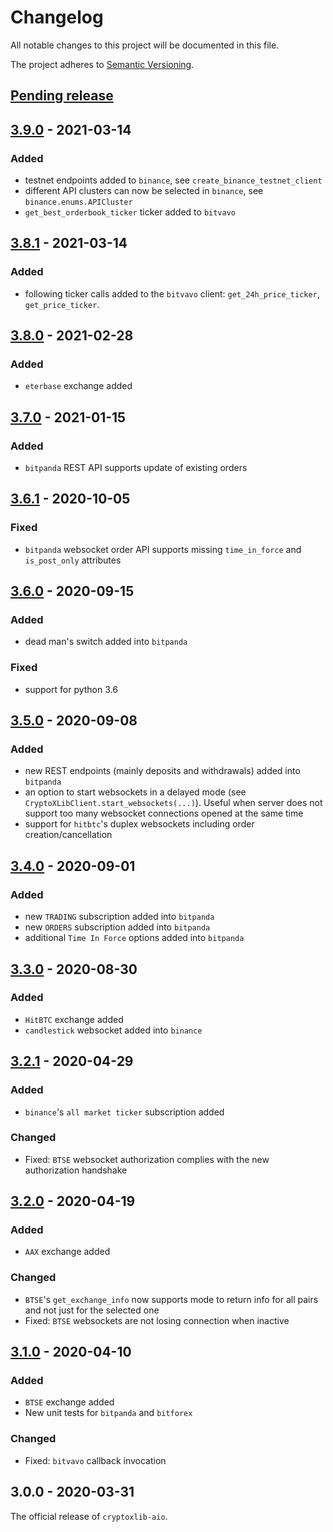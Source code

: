 # Changelog

All notable changes to this project will be documented in this file.

The project adheres to [Semantic Versioning](https://semver.org/spec/v2.0.0.html).

## [Pending release]

## [3.9.0] - 2021-03-14

### Added

- testnet endpoints added to `binance`, see `create_binance_testnet_client`
- different API clusters can now be selected in `binance`, see `binance.enums.APICluster`
- `get_best_orderbook_ticker` ticker added to `bitvavo`

## [3.8.1] - 2021-03-14

### Added

- following ticker calls added to the `bitvavo` client: `get_24h_price_ticker`, `get_price_ticker`.

## [3.8.0] - 2021-02-28

### Added

- `eterbase` exchange added

## [3.7.0] - 2021-01-15

### Added

- `bitpanda` REST API supports update of existing orders

## [3.6.1] - 2020-10-05

### Fixed

- `bitpanda` websocket order API supports missing `time_in_force` and `is_post_only` attributes

## [3.6.0] - 2020-09-15

### Added

- dead man's switch added into `bitpanda`

### Fixed

- support for python 3.6

## [3.5.0] - 2020-09-08

### Added

- new REST endpoints (mainly deposits and withdrawals) added into `bitpanda`
- an option to start websockets in a delayed mode (see `CryptoXLibClient.start_websockets(...)`). Useful when server does not support too many websocket connections opened at the same time
- support for `hitbtc`'s duplex websockets including order creation/cancellation

## [3.4.0] - 2020-09-01

### Added

- new `TRADING` subscription added into `bitpanda`
- new `ORDERS` subscription added into `bitpanda`
- additional `Time In Force` options added into `bitpanda`

## [3.3.0] - 2020-08-30

### Added

- `HitBTC` exchange added
-  `candlestick` websocket added into `binance`

## [3.2.1] - 2020-04-29

### Added

- `binance`'s `all market ticker` subscription added 

### Changed

- Fixed: `BTSE` websocket authorization complies with the new authorization handshake

## [3.2.0] - 2020-04-19

### Added

- `AAX` exchange added

### Changed

- `BTSE`'s `get_exchange_info` now supports mode to return info for all pairs and not just for the selected one
- Fixed: `BTSE` websockets are not losing connection when inactive

## [3.1.0] - 2020-04-10

### Added

- `BTSE` exchange added
- New unit tests for `bitpanda` and `bitforex`

### Changed

- Fixed: `bitvavo` callback invocation

## 3.0.0 - 2020-03-31

The official release of `cryptoxlib-aio`.

[Pending release]: https://github.com/nardew/cryptoxlib-aio/compare/3.9.0...HEAD
[3.9.0]: https://github.com/nardew/cryptoxlib-aio/compare/3.8.1...3.9.0
[3.8.1]: https://github.com/nardew/cryptoxlib-aio/compare/3.8.0...3.8.1
[3.8.0]: https://github.com/nardew/cryptoxlib-aio/compare/3.7.0...3.8.0
[3.7.0]: https://github.com/nardew/cryptoxlib-aio/compare/3.6.1...3.7.0
[3.6.1]: https://github.com/nardew/cryptoxlib-aio/compare/3.6.0...3.6.1
[3.6.0]: https://github.com/nardew/cryptoxlib-aio/compare/3.5.0...3.6.0
[3.5.0]: https://github.com/nardew/cryptoxlib-aio/compare/3.4.0...3.5.0
[3.4.0]: https://github.com/nardew/cryptoxlib-aio/compare/3.3.0...3.4.0
[3.3.0]: https://github.com/nardew/cryptoxlib-aio/compare/3.2.1...3.3.0
[3.2.1]: https://github.com/nardew/cryptoxlib-aio/compare/3.2.0...3.2.1
[3.2.0]: https://github.com/nardew/cryptoxlib-aio/compare/3.1.0...3.2.0
[3.1.0]: https://github.com/nardew/cryptoxlib-aio/compare/3.0.0...3.1.0
